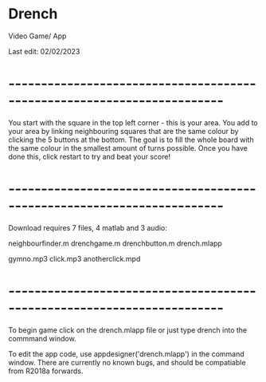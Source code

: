 # Drench

Video Game/ App

Last edit: 02/02/2023

# -----------------------------------------------------------------------
You start with the square in the top left corner - this is your area.
You add to your area by linking neighbouring squares that are the same colour by clicking the 5 buttons at the bottom. 
The goal is to fill the whole board with the same colour in the smallest amount of turns possible. 
Once you have done this, click restart to try and beat your score!
# -----------------------------------------------------------------------

Download requires 7 files, 4 matlab and 3 audio: 

neighbourfinder.m
drenchgame.m
drenchbutton.m
drench.mlapp 

gymno.mp3
click.mp3
anotherclick.mpd

# -----------------------------------------------------------------------

To begin game click on the drench.mlapp file or just type drench into the commmand window. 

To edit the app code, use appdesigner('drench.mlapp') in the command window. 
There are currently no known bugs, and should be compatiable from R2018a forwards. 
